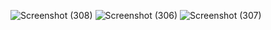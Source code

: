 ![Screenshot (308)](https://github.com/hi-lufz1/Tugas7_20220140181_Latif-Usmul-Fauzi/assets/114199414/8413be6f-ff3f-4dc7-aefd-90718f785162)
![Screenshot (306)](https://github.com/hi-lufz1/Tugas7_20220140181_Latif-Usmul-Fauzi/assets/114199414/9a7dba85-6b70-489c-b25a-df869778c26f)
![Screenshot (307)](https://github.com/hi-lufz1/Tugas7_20220140181_Latif-Usmul-Fauzi/assets/114199414/87a5b703-81e7-4742-88f5-d7475e025ca4)

